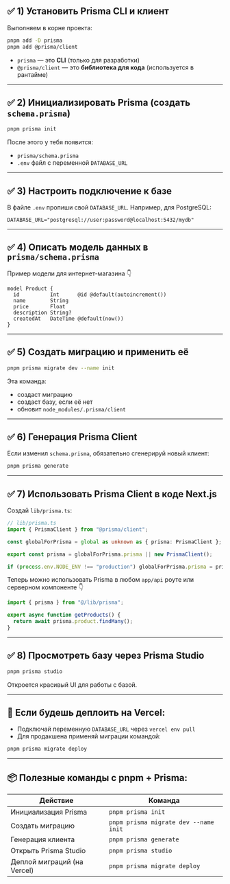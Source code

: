 ## ✅ 1) Установить Prisma CLI и клиент

Выполняем в корне проекта:

```bash
pnpm add -D prisma
pnpm add @prisma/client
```

- `prisma` — это **CLI** (только для разработки)
- `@prisma/client` — это **библиотека для кода** (используется в рантайме)

---

## ✅ 2) Инициализировать Prisma (создать `schema.prisma`)

```bash
pnpm prisma init
```

После этого у тебя появится:

- `prisma/schema.prisma`
- `.env` файл с переменной `DATABASE_URL`

---

## ✅ 3) Настроить подключение к базе

В файле `.env` пропиши свой `DATABASE_URL`. Например, для PostgreSQL:

```env
DATABASE_URL="postgresql://user:password@localhost:5432/mydb"
```

---

## ✅ 4) Описать модель данных в `prisma/schema.prisma`

Пример модели для интернет-магазина 👇

```prisma
model Product {
  id          Int      @id @default(autoincrement())
  name        String
  price       Float
  description String?
  createdAt   DateTime @default(now())
}
```

---

## ✅ 5) Создать миграцию и применить её

```bash
pnpm prisma migrate dev --name init
```

Эта команда:

- создаст миграцию
- создаст базу, если её нет
- обновит `node_modules/.prisma/client`

---

## ✅ 6) Генерация Prisma Client

Если изменил `schema.prisma`, обязательно сгенерируй новый клиент:

```bash
pnpm prisma generate
```

---

## ✅ 7) Использовать Prisma Client в коде Next.js

Создай `lib/prisma.ts`:

```typescript
// lib/prisma.ts
import { PrismaClient } from "@prisma/client";

const globalForPrisma = global as unknown as { prisma: PrismaClient };

export const prisma = globalForPrisma.prisma || new PrismaClient();

if (process.env.NODE_ENV !== "production") globalForPrisma.prisma = prisma;
```

Теперь можно использовать Prisma в любом `app/api` роуте или серверном компоненте 👇

```typescript
import { prisma } from "@/lib/prisma";

export async function getProducts() {
  return await prisma.product.findMany();
}
```

---

## ✅ 8) Просмотреть базу через Prisma Studio

```bash
pnpm prisma studio
```

Откроется красивый UI для работы с базой.

---

## 🌱 Если будешь деплоить на Vercel:

- Подключай переменную `DATABASE_URL` через `vercel env pull`
- Для продакшена применяй миграции командой:

```bash
pnpm prisma migrate deploy
```

---

## 📦 Полезные команды с pnpm + Prisma:

| Действие                    | Команда                               |
| --------------------------- | ------------------------------------- |
| Инициализация Prisma        | `pnpm prisma init`                    |
| Создать миграцию            | `pnpm prisma migrate dev --name init` |
| Генерация клиента           | `pnpm prisma generate`                |
| Открыть Prisma Studio       | `pnpm prisma studio`                  |
| Деплой миграций (на Vercel) | `pnpm prisma migrate deploy`          |
